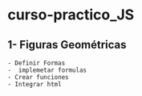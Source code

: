 # curso-practico_JS


## 1- Figuras Geométricas
	- Definir Formas
	-  implemetar formulas
	- Crear funciones
	- Integrar html

##			